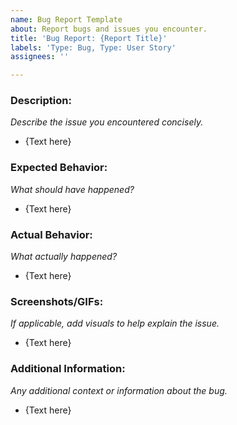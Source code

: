 ```yaml
---
name: Bug Report Template
about: Report bugs and issues you encounter.
title: 'Bug Report: {Report Title}'
labels: 'Type: Bug, Type: User Story'
assignees: ''

---
```


### Description:
_Describe the issue you encountered concisely._

- {Text here}

### Expected Behavior:
_What should have happened?_

- {Text here}

### Actual Behavior:
_What actually happened?_

- {Text here}

### Screenshots/GIFs:
_If applicable, add visuals to help explain the issue._

- {Text here}

### Additional Information:
_Any additional context or information about the bug._

- {Text here}
